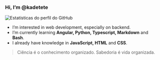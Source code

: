 ### Hi, I’m @kadetete

![Estatísticas do perfil do GitHub](https://github-readme-stats.vercel.app/api?username=kadetete&show_icons=true&theme=dark&include_all_commits=true&count_private=true)

* I’m interested in web development, especially on backend.
* I’m currently learning **Angular, Python, Typescript, Markdown** and **Bash**.
* I already have knowledge in **JavaScript, HTML** and **CSS**.

> Ciência é o conhecimento organizado. Sabedoria é vida organizada.
